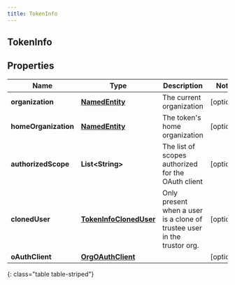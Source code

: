 ```yaml
---
title: TokenInfo
---
```


## TokenInfo

## Properties

| Name                 | Type                                                                   | Description                                                             | Notes      |
| -------------------- | ---------------------------------------------------------------------- | ----------------------------------------------------------------------- | ---------- |
| **organization**     | <!----><!---->[**NamedEntity**](NamedEntity.md)<!---->                 | The current organization                                                | [optional] |
| **homeOrganization** | <!----><!---->[**NamedEntity**](NamedEntity.md)<!---->                 | The token&#39;s home organization                                       | [optional] |
| **authorizedScope**  | <!----><!---->**List&lt;String&gt;**<!---->                            | The list of scopes authorized for the OAuth client                      | [optional] |
| **clonedUser**       | <!----><!---->[**TokenInfoClonedUser**](TokenInfoClonedUser.md)<!----> | Only present when a user is a clone of trustee user in the trustor org. | [optional] |
| **oAuthClient**      | <!----><!---->[**OrgOAuthClient**](OrgOAuthClient.md)<!---->           |                                                                         | [optional] |

{: class="table table-striped"}
